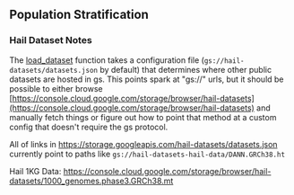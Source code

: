 ## Population Stratification


### Hail Dataset Notes

The [load_dataset](https://hail.is/docs/0.2/experimental/index.html#hail.experimental.load_dataset) function takes a configuration file (```gs://hail-datasets/datasets.json``` by default) that determines where other public datasets are hosted in gs.  This points spark at "gs://" urls, but it should be 
possible to either browse [https://console.cloud.google.com/storage/browser/hail-datasets](https://console.cloud.google.com/storage/browser/hail-datasets)
and manually fetch things or figure out how to point that method at a custom config that doesn't require the gs protocol.

All of links in https://storage.googleapis.com/hail-datasets/datasets.json currently point to paths like ```gs://hail-datasets-hail-data/DANN.GRCh38.ht```

Hail 1KG Data: https://console.cloud.google.com/storage/browser/hail-datasets/1000_genomes.phase3.GRCh38.mt


